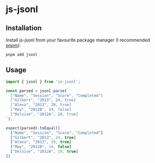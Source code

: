 # js-jsonl

## Installation

Install js-jsonl from your favourite package manager (I recommended [pnpm](https://pnpm.io)):

```shell
pnpm add jsonl
```

## Usage

```typescript
import { jsonl } from 'js-jsonl';

const parsed = jsonl.parse(`
  ["Name", "Session", "Score", "Completed"]
  ["Gilbert", "2013", 24, true]
  ["Alexa", "2013", 29, true]
  ["May", "2012B", 14, false]
  ["Deloise", "2012A", 19, true]
`);

expect(parsed).toEqual([
  ["Name", "Session", "Score", "Completed"]
  ["Gilbert", "2013", 24, true]
  ["Alexa", "2013", 29, true]
  ["May", "2012B", 14, false]
  ["Deloise", "2012A", 19, true]
])
```

